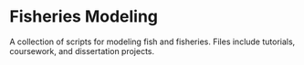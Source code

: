 # Fisheries Modeling
 A collection of scripts for modeling fish and fisheries. Files include tutorials, coursework, and dissertation projects.
